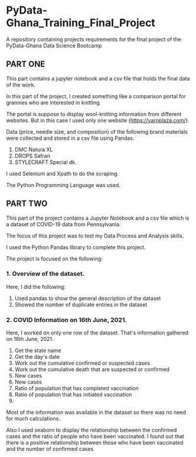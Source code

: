 # PyData-Ghana_Training_Final_Project
A repository containing projects requirements for the final project of the PyData-Ghana Data Science Bootcamp
## PART ONE

This part contains a jupyter notebook and a csv file that holds the final data of the work.

In this part of the project, I created something like a comparison portal for grannies who are interested in knitting.

The portal is suppose to display wool-knitting information from different websites. But in this case I used only one website (https://yarnplaza.com/).

Data (price, needle size, and composition) of the following brand materials were collected and stored in a csv file using Pandas.

1. DMC Natura XL
2. DROPS Safran
3. STYLECRAFT Special dk.

I used Selenium and Xpath to do the scraping.

The Python Programming Language was used.



## PART TWO

This part of the project contains a Jupyter Notebook and a csv file which is a dataset of COVID-19 data from Pennsylvania.

The focus of this project was to test my Data Process and Analysis skills.

I used the Python Pandas library to complete this project.

The project is focused on the following:

### 1. Overview of the dataset.
Here, I did the following:
1. Used pandas to show the general description of the dataset
2. Showed the number of duplicate entries in the dataset

### 2. COVID Information on 16th June, 2021.
Here, I worked on only one row of the dataset. That's information gathered on 16th June, 2021.
1. Get the state name
2. Get the day's date
3. Work out the cumulative confirmed or suspected cases
4. Work out the cumulative death that are suspected or confirmed
5. New cases
6. New cases
7. Ratio of population that has completed vaccination
8. Ratio of population that has initiated vaccination
9. 

Most of the information was available in the dataset so there was no need for much calculations.


Also I used seaborn to display the relationship between the confirmed cases and the ratio of people who have been vaccinated. I found out that 
there is a positive relationship between those who have been vaccinated and the number of confirmed cases




